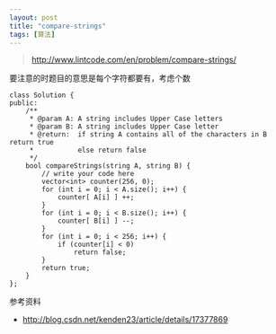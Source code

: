 ```yaml
---
layout: post
title: "compare-strings"
tags: [算法]
---	
```

	
>http://www.lintcode.com/en/problem/compare-strings/

要注意的时题目的意思是每个字符都要有，考虑个数

	class Solution {
	public:
	    /**
	     * @param A: A string includes Upper Case letters
	     * @param B: A string includes Upper Case letter
	     * @return:  if string A contains all of the characters in B return true 
	     *           else return false
	     */
	    bool compareStrings(string A, string B) {
	        // write your code here
	        vector<int> counter(256, 0);
	        for (int i = 0; i < A.size(); i++) {
	            counter[ A[i] ] ++;
	        }
	        for (int i = 0; i < B.size(); i++) {
	            counter[ B[i] ] --;
	        }
	        for (int i = 0; i < 256; i++) {
	            if (counter[i] < 0)
	                return false;
	        }
	        return true;
	    }
	};



参考资料

+ http://blog.csdn.net/kenden23/article/details/17377869